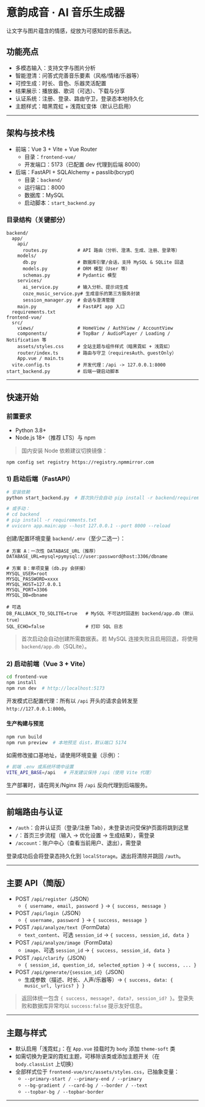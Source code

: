 # 意韵成音 · AI 音乐生成器

让文字与图片蕴含的情感，绽放为可感知的音乐表达。

## 功能亮点
- 多模态输入：支持文字与图片分析
- 智能澄清：问答式完善音乐要素（风格/情绪/乐器等）
- 可控生成：时长、音色、乐器灵活配置
- 结果展示：播放器、歌词（可选）、下载与分享
- 认证系统：注册、登录、路由守卫，登录态本地持久化
- 主题样式：暗黑霓虹 + 浅霓虹变体（默认已启用）

---

## 架构与技术栈
- 前端：Vue 3 + Vite + Vue Router
  - 目录：`frontend-vue/`
  - 开发端口：5173（已配置 dev 代理到后端 8000）
- 后端：FastAPI + SQLAlchemy + passlib(bcrypt)
  - 目录：`backend/`
  - 运行端口：8000
  - 数据库：MySQL
  - 启动脚本：`start_backend.py`

### 目录结构（关键部分）
```
backend/
  app/
    api/
      routes.py           # API 路由（分析、澄清、生成、注册、登录等）
    models/
      db.py               # 数据库引擎/会话，支持 MySQL & SQLite 回退
      models.py           # ORM 模型（User 等）
      schemas.py          # Pydantic 模型
    services/
      ai_service.py       # 输入分析、提示词生成
      coze_music_service.py# 生成音乐的第三方服务封装
      session_manager.py  # 会话与澄清管理
    main.py               # FastAPI app 入口
  requirements.txt
frontend-vue/
  src/
    views/                # HomeView / AuthView / AccountView
    components/           # TopBar / AudioPlayer / Loading / Notification 等
    assets/styles.css     # 全站主题与组件样式（暗黑霓虹 + 浅霓虹）
    router/index.ts       # 路由与守卫（requiresAuth、guestOnly）
    App.vue / main.ts
  vite.config.ts          # 开发代理：/api -> 127.0.0.1:8000
start_backend.py          # 后端一键启动脚本
```

---

## 快速开始

### 前置要求
- Python 3.8+
- Node.js 18+（推荐 LTS）与 npm

> 国内安装 Node 依赖建议切换镜像：
```bash
npm config set registry https://registry.npmmirror.com
```

### 1) 启动后端（FastAPI）
```bash
# 安装依赖
python start_backend.py  # 首次执行会自动 pip install -r backend/requirements.txt

# 或手动：
# cd backend
# pip install -r requirements.txt
# uvicorn app.main:app --host 127.0.0.1 --port 8000 --reload
```

创建/配置环境变量 `backend/.env`（至少二选一）：
```dotenv
# 方案 A：一次性 DATABASE_URL（推荐）
DATABASE_URL=mysql+pymysql://user:password@host:3306/dbname

# 方案 B：单项变量（db.py 会拼接）
MYSQL_USER=root
MYSQL_PASSWORD=xxxx
MYSQL_HOST=127.0.0.1
MYSQL_PORT=3306
MYSQL_DB=dbname

# 可选
DB_FALLBACK_TO_SQLITE=true   # MySQL 不可达时回退到 backend/app.db（默认 true）
SQL_ECHO=false               # 打印 SQL 日志
```
> 首次启动会自动创建所需数据表。若 MySQL 连接失败且启用回退，将使用 `backend/app.db`（SQLite）。

### 2) 启动前端（Vue 3 + Vite）
```bash
cd frontend-vue
npm install
npm run dev  # http://localhost:5173
```
开发模式已配置代理：所有以 `/api` 开头的请求会转发至 `http://127.0.0.1:8000`。

#### 生产构建与预览
```bash
npm run build
npm run preview  # 本地预览 dist，默认端口 5174
```
如需修改接口基地址，请使用环境变量（示例）：
```bash
# 前端 .env 或系统环境中设置
VITE_API_BASE=/api   # 开发建议保持 /api（使用 Vite 代理）
```
生产部署时，请在网关/Nginx 将 `/api` 反向代理到后端服务。

---

## 前端路由与认证
- `/auth`：合并认证页（登录/注册 Tab），未登录访问受保护页面将跳到这里
- `/`：首页三步流程（输入 → 优化设置 → 生成结果），需登录
- `/account`：账户中心（查看当前用户、退出），需登录

登录成功后会将登录态持久化到 `localStorage`。退出将清除并跳回 `/auth`。

---

## 主要 API（简版）
- POST `/api/register`（JSON）
  - `{ username, email, password }` → `{ success, message }`
- POST `/api/login`（JSON）
  - `{ username, password }` → `{ success, message }`
- POST `/api/analyze/text`（FormData）
  - `text_content`、可选 `session_id` → `{ success, session_id, data }`
- POST `/api/analyze/image`（FormData）
  - `image`、可选 `session_id` → `{ success, session_id, data }`
- POST `/api/clarify`（JSON）
  - `{ session_id, question_id, selected_option }` → `{ success, ... }`
- POST `/api/generate/{session_id}`（JSON）
  - 生成参数（描述、时长、人声/乐器等）→ `{ success, data: { music_url, lyrics? } }`

> 返回体统一包含 `{ success, message?, data?, session_id? }`。登录失败和数据库异常均以 `success:false` 提示友好信息。

---

## 主题与样式
- 默认启用「浅霓虹」：在 `App.vue` 挂载时为 `body` 添加 `theme-soft` 类
- 如需切换为更深的霓虹主题，可移除该类或添加主题开关（在 `body.classList` 上切换）
- 全部样式位于 `frontend-vue/src/assets/styles.css`，已抽象变量：
  - `--primary-start / --primary-end / --primary`
  - `--bg-gradient / --card-bg / --border / --text`
  - `--topbar-bg / --topbar-border`


---

